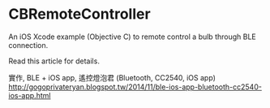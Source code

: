 CBRemoteController
==================
An iOS Xcode example (Objective C) to remote control a bulb through BLE connection.

Read this article for details. 

實作, BLE + iOS app, 遙控燈泡君 (Bluetooth, CC2540, iOS app)
http://gogoprivateryan.blogspot.tw/2014/11/ble-ios-app-bluetooth-cc2540-ios-app.html
